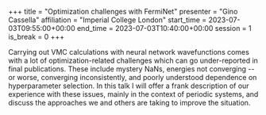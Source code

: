 +++
title = "Optimization challenges with FermiNet"
presenter = "Gino Cassella"
affiliation = "Imperial College London"
start_time = 2023-07-03T09:55:00+00:00
end_time = 2023-07-03T10:40:00+00:00
session = 1
is_break = 0
+++

Carrying out VMC calculations with neural network wavefunctions comes with a lot of optimization-related challenges which can go under-reported in final publications. These include mystery NaNs, energies not converging -- or worse, converging inconsistently, and poorly understood dependence on hyperparameter selection. In this talk I will offer a frank description of our experience with these issues, mainly in the context of periodic systems, and discuss the approaches we and others are taking to improve the situation.
